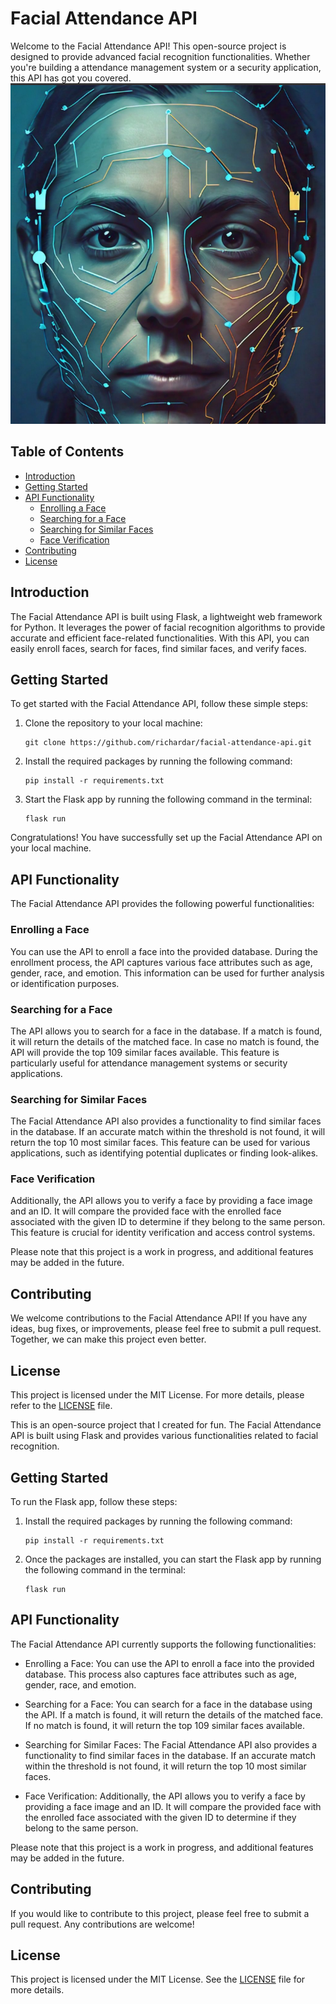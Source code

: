 
# Facial Attendance API

Welcome to the Facial Attendance API! This open-source project is designed to provide advanced facial recognition functionalities. Whether you're building a attendance management system or a security application, this API has got you covered.
![ FacialAttendence Cover Image](images/image.png)
## Table of Contents
- [Introduction](#introduction)
- [Getting Started](#getting-started)
- [API Functionality](#api-functionality)
    - [Enrolling a Face](#enrolling-a-face)
    - [Searching for a Face](#searching-for-a-face)
    - [Searching for Similar Faces](#searching-for-similar-faces)
    - [Face Verification](#face-verification)
- [Contributing](#contributing)
- [License](#license)

## Introduction

The Facial Attendance API is built using Flask, a lightweight web framework for Python. It leverages the power of facial recognition algorithms to provide accurate and efficient face-related functionalities. With this API, you can easily enroll faces, search for faces, find similar faces, and verify faces.

## Getting Started

To get started with the Facial Attendance API, follow these simple steps:

1. Clone the repository to your local machine:
     ```
     git clone https://github.com/richardar/facial-attendance-api.git
     ```

2. Install the required packages by running the following command:
     ```
     pip install -r requirements.txt
     ```

3. Start the Flask app by running the following command in the terminal:
     ```
     flask run
     ```

Congratulations! You have successfully set up the Facial Attendance API on your local machine.

## API Functionality

The Facial Attendance API provides the following powerful functionalities:

### Enrolling a Face

You can use the API to enroll a face into the provided database. During the enrollment process, the API captures various face attributes such as age, gender, race, and emotion. This information can be used for further analysis or identification purposes.

### Searching for a Face

The API allows you to search for a face in the database. If a match is found, it will return the details of the matched face. In case no match is found, the API will provide the top 109 similar faces available. This feature is particularly useful for attendance management systems or security applications.

### Searching for Similar Faces

The Facial Attendance API also provides a functionality to find similar faces in the database. If an accurate match within the threshold is not found, it will return the top 10 most similar faces. This feature can be used for various applications, such as identifying potential duplicates or finding look-alikes.

### Face Verification

Additionally, the API allows you to verify a face by providing a face image and an ID. It will compare the provided face with the enrolled face associated with the given ID to determine if they belong to the same person. This feature is crucial for identity verification and access control systems.

Please note that this project is a work in progress, and additional features may be added in the future.

## Contributing

We welcome contributions to the Facial Attendance API! If you have any ideas, bug fixes, or improvements, please feel free to submit a pull request. Together, we can make this project even better.

## License

This project is licensed under the MIT License. For more details, please refer to the [LICENSE](LICENSE) file.


This is an open-source project that I created for fun. The Facial Attendance API is built using Flask and provides various functionalities related to facial recognition.

## Getting Started

To run the Flask app, follow these steps:

1. Install the required packages by running the following command:
    ```
    pip install -r requirements.txt
    ```

2. Once the packages are installed, you can start the Flask app by running the following command in the terminal:
    ```
    flask run
    ```

## API Functionality

The Facial Attendance API currently supports the following functionalities:

- Enrolling a Face: You can use the API to enroll a face into the provided database. This process also captures face attributes such as age, gender, race, and emotion.

- Searching for a Face: You can search for a face in the database using the API. If a match is found, it will return the details of the matched face. If no match is found, it will return the top 109 similar faces available.

- Searching for Similar Faces: The Facial Attendance API also provides a functionality to find similar faces in the database. If an accurate match within the threshold is not found, it will return the top 10 most similar faces.

- Face Verification: Additionally, the API allows you to verify a face by providing a face image and an ID. It will compare the provided face with the enrolled face associated with the given ID to determine if they belong to the same person.

Please note that this project is a work in progress, and additional features may be added in the future.

## Contributing

If you would like to contribute to this project, please feel free to submit a pull request. Any contributions are welcome!

## License

This project is licensed under the MIT License. See the [LICENSE](LICENSE) file for more details.
